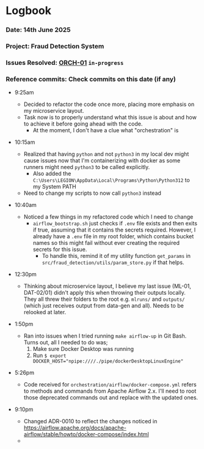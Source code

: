 # Logbook
### Date: 14th June 2025
### Project: Fraud Detection System
### Issues Resolved: [ORCH-01](https://github.com/EsosaOrumwese/fraud-detection-system/issues/22) `in-progress`
### Reference commits: Check commits on this date (if any)

* 9:25am
  * Decided to refactor the code once more, placing more emphasis on my microservice layout.
  * Task now is to properly understand what this issue is about and how to achieve it before going ahead with the code. 
    * At the moment, I don't have a clue what "orchestration" is

* 10:15am
  * Realized that having `python` and not `python3` in my local dev might cause issues now that I'm containerizing with docker as some runners might need `python3` to be called explicitly.
    * Also added the `C:\Users\LEGION\AppData\Local\Programs\Python\Python312` to my System PATH
  * Need to change my scripts to now call `python3` instead

* 10:40am
  * Noticed a few things in my refactored code which I need to change
    * `airflow_bootstrap.sh` just checks if `.env` file exists and then exits if true, assuming that it contains the secrets required. However, I already have a `.env` file in my root folder, which contains bucket names so this might fail without ever creating the required secrets for this issue.
      * To handle this, remind it of my utility function `get_params` in `src/fraud_detection/utils/param_store.py` if that helps.
  
* 12:30pm
  * Thinking about microservice layout, I believe my last issue (ML-01, DAT-02/01) didn't apply this when throwing their outputs locally. They all threw their folders to the root e.g. `mlruns/` and `outputs/` (which just receives output from data-gen and all). Needs to be relooked at later.

* 1:50pm
  * Ran into issues when I tried running `make airflow-up` in Git Bash. Turns out, all I needed to do was;
    1. Make sure Docker Desktop was running
    2. Run `$ export DOCKER_HOST="npipe:////./pipe/dockerDesktopLinuxEngine"`

* 5:26pm
  * Code received for `orchestration/airflow/docker-compose.yml` refers to methods and commands from Apache Airflow 2.x. I'll need to root those deprecated commands out and replace with the updated ones.

* 9:10pm
  * Changed ADR-0010 to reflect the changes noticed in https://airflow.apache.org/docs/apache-airflow/stable/howto/docker-compose/index.html
  * 
